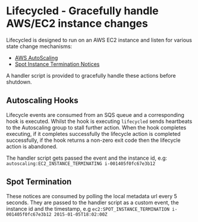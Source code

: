 Lifecycled - Gracefully handle AWS/EC2 instance changes
=======================================================

Lifecycled is designed to run on an AWS EC2 instance and listen for various state change mechanisms:

 * [AWS AutoScaling](https://docs.aws.amazon.com/AutoScaling/latest/DeveloperGuide/lifecycle-hooks.html)
 * [Spot Instance Termination Notices](http://docs.aws.amazon.com/AWSEC2/latest/UserGuide/spot-interruptions.html)

A handler script is provided to gracefully handle these actions before shutdown.

Autoscaling Hooks
-----------------

Lifecycle events are consumed from an SQS queue and a corresponding hook is executed. Whilst the hook is executing `lifecycled` sends heartbeats to the Autoscaling group to stall further action. When the hook completes executing, if it completes successfully the lifecycle action is completed successfully, if the hook returns a non-zero exit code then the lifecycle action is abandoned.

The handler script gets passed the event and the instance id, e.g: `autoscaling:EC2_INSTANCE_TERMINATING i-001405f0fc67e3b12`

Spot Termination
----------------

These notices are consumed by polling the local metadata url every 5 seconds. They are passed to the handler script as a custom event, the instance id and the timestamp, e.g `ec2:SPOT_INSTANCE_TERMINATION i-001405f0fc67e3b12 2015-01-05T18:02:00Z`


